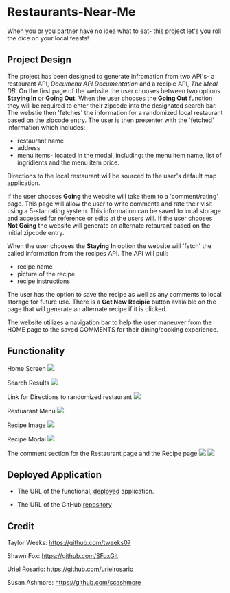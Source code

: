 # Restaurants-Near-Me
When you or you partner have no idea what to eat- this project let's you roll the dice on your local feasts!

## Project Design
The project has been designed to generate infromation from two API's- a restaurant API, *Documenu API Documentation*  and a recipie API, *The Meal DB*.  On the first page of the website the user chooses between two options **Staying In** or **Going Out**.  When the user chooses the **Going Out** function they will be required to enter their zipcode into the designated search bar.  The webstie then 'fetches' the information for a randomized local restaurant based on the zipcode entry.  The user is then presenter with the 'fetched' information which includes:  
- restaurant name
- address
- menu items- located in the modal, including: the menu item name, list of ingridients and the menu item price.  

Directions to the local restaurant will be sourced to the user's default map application.

If the user chooses **Going** the website will take them to a 'comment/rating' page.  This page will allow the user to write comments and rate their visit using a 5-star rating system.  This information can be saved to local storage and accessed for reference or edits at the users will.  If the user chooses **Not Going** the website will generate an alternate retaurant based on the initial zipcode entry.

When the user chooses the **Staying In** option the website will 'fetch' the called information from the recipes API.  The API will pull:
- recipe name
- picture of the recipe
- recipe instructions

The user has the option to save the recipe as well as any comments to local storage for future use.  There is a **Get New Recipie** button avaialble on the page that will generate an alternate recipe if it is clicked.

The website utilizes a navigation bar to help the user maneuver from the HOME page to the saved COMMENTS for their dining/cooking experience.

## Functionality

Home Screen
![](\assets\images\homePage.png)

Search Results
![](\assets\images\RestResult.png)

Link for Directions to randomized restaurant
![](\assets\images\GoogleMap.png)

Restuarant Menu
![](assets\images\RestMenu.png)

Recipe Image
![](\assets\images\RecipeImage.png)

Recipe Modal
![](\assets\images\RecipeModal.png)

The comment section for the Restaurant page and the Recipe page
![](assets\images\commentRest.png)
![](assets\images\commentsRec.png)




## Deployed Application

* The URL of the functional, [deployed](https://scashmore.github.io/Restaurants-Near-Me/) application.

* The URL of the GitHub [repository](https://github.com/scashmore/Restaurants-Near-Me)

## Credit
Taylor Weeks: https://github.com/tweeks07

Shawn Fox: https://github.com/SFoxGit

Uriel Rosario: https://github.com/urielrosario

Susan Ashmore: https://github.com/scashmore
